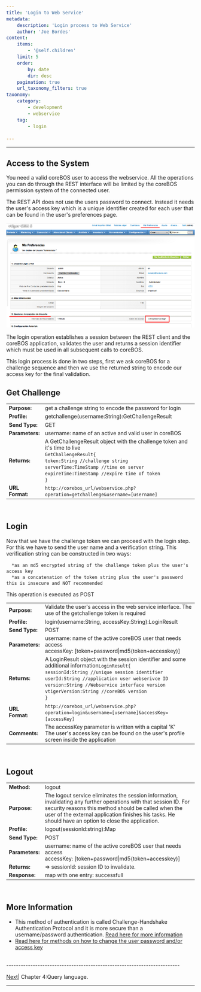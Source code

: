 ```yaml
---
title: 'Login to Web Service'
metadata:
    description: 'Login process to Web Service'
    author: 'Joe Bordes'
content:
    items:
        - '@self.children'
    limit: 5
    order:
        by: date
        dir: desc
    pagination: true
    url_taxonomy_filters: true
taxonomy:
    category:
        - development
        - webservice
    tag:
        - login
        
---
```

---

## Access to the System


You need a valid coreBOS user to access the webservice. All the
operations you can do through the REST interface will be limited by the
coreBOS permission system of the connected user.

The REST API does not use the users password to connect. Instead it
needs the user's access key which is a unique identifier created for
each user that can be found in the user's preferences page.

![](accesskey.png?width=100%)

The login operation establishes a session between the REST client and
the coreBOS application, validates the user and returns a session
identifier which must be used in all subsequent calls to coreBOS.

This login process is done in two steps, first we ask coreBOS for a
challenge sequence and then we use the returned string to encode our
access key for the final validation.

## Get Challenge



<table class="table table-striped">
<tbody>
<tr>
<td><strong>Purpose:</strong></td>
<td>get a challenge string to encode the password for login</th>
</tr>
<tr>
<td><strong>Profile:</strong></td>
<td>getchallenge(username:String):GetChallengeResult</td>
</tr>
<tr>
<td><strong>Send Type:</strong></td>
<td>GET</td>
</tr>
<tr>
<td><strong>Parameters:</strong></td>
<td>username: name of an active and valid user in coreBOS</td>
</tr>
<tr>
<td><strong>Returns:</strong></td>
<td>A GetChallengeResult object with the challenge token and it's time to live<br>
<code>GetChallengeResult{
token:String //challenge string
serverTime:TimeStamp //time on server
expireTime:TimeStamp //expire time of token
}</code></td>
</tr>
<tr>
<td><strong>URL Format:</strong></td>
<td><code>http://corebos_url/webservice.php?operation=getchallenge&amp;username=[username]</code></td>
</tr>
</tbody>
</table>

<br>

## Login

Now that we have the challenge token we can proceed with the login step.
For this we have to send the user name and a verification string. This
verification string can be constructed in two ways:

      *as an md5 encrypted string of the challenge token plus the user's access key
      *as a concatenation of the token string plus the user's password this is insecure and NOT recommended

This operation is executed as POST


<table class="table table-striped">
<tbody>
<tr>
<td><strong>Purpose:</strong></td>
<td>Validate the user's access in the web service interface. The use of the getchallenge token is required</th>
</tr>
<tr>
<td><strong>Profile:</strong></td>
<td>login(username:String, accessKey:String):LoginResult</td>
</tr>
<tr>
<td><strong>Send Type:</strong></td>
<td>POST</td>
</tr>
<tr>
<td><strong>Parameters:</strong></td>
<td>username: name of the active coreBOS user that needs access<br />
accessKey: [token+password|md5(token+accesskey)]</td>
</tr>
<tr>
<td><strong>Returns:</strong></td>
<td>A LoginResult object with the session identifier and some additional information<code>LoginResult{
sessionId:String //unique session identifier
userId:String //application user webserivce ID
version:String //Webservice interface version
vtigerVersion:String //coreBOS version
}</code></td>
</tr>
<tr>
<td><strong>URL Format:</strong></td>
<td><code>http://corebos_url/webservice.php?operation=login&amp;username=[username]&amp;accessKey=[accessKey]</code></td>
</tr>
<tr>
<td><strong>Comments:</strong></td>
<td>The accessKey parameter is written with a capital 'K'<br />
The user's access key can be found on the user's profile screen inside the application</td>
</tr>
</tbody>
</table>

<br>


## Logout

<table class="table table-striped">
<tbody>
<tr>
<td><strong>Method:</strong></td>
<td>logout</th>
</tr>
<tr>
<td><strong>Purpose:</strong></td>
<td>The logout service eliminates the session information, invalidating any further operations with that session ID. For security reasons this method should be called when the user of the external application finishes his tasks. He should have an option to close the application.</th>
</tr>
<tr>
<td><strong>Profile:</strong></td>
<td>logout(sessionId:string):Map</td>
</tr>
<tr>
<td><strong>Send Type:</strong></td>
<td>POST</td>
</tr>
<tr>
<td><strong>Parameters:</strong></td>
<td>username: name of the active coreBOS user that needs access<br />
accessKey: [token+password|md5(token+accesskey)]</td>
</tr>
<tr>
<td><strong>Returns:</strong></td>
<td>=&gt; sessionId: session ID to invalidate.</td>
</tr>
<tr>
<td><strong>Response:</strong></td>
<td>map with one entry: successfull</td>
</tr>
</tbody>
</table>

<br>

## More Information

-   This method of authentication is called Challenge-Handshake
    Authentication Protocol and it is more secure than a
    username/password authentication. [Read here for more
    information](https://tools.ietf.org/html/rfc1994)
-   [Read here for methods on how to change the user password and/or
    access key](http://localhost/coreBOSDocumentation/configuration-tools/webservice-development/methodreference#crud-users)


<br>
------------------------------------------------------------------------

[Next](http://localhost/coreBOSDocumentation/configuration-tools/webservice-development/querylanguage)| Chapter 4:Query language.

------------------------------------------------------------------------